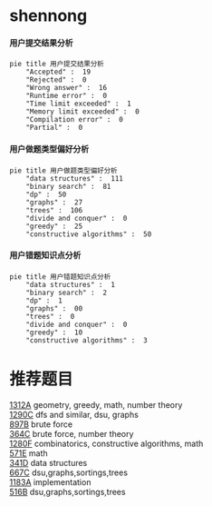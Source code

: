 # shennong

<!-- tabs:start -->



#### **用户提交结果分析**

```mermaid
pie title 用户提交结果分析
    "Accepted" :  19
    "Rejected" :  0
    "Wrong answer" :  16
    "Runtime error" :  0
    "Time limit exceeded" :  1
    "Memory limit exceeded" :  0
    "Compilation error" :  0
    "Partial" :  0
```

#### **用户做题类型偏好分析**

```mermaid
pie title 用户做题类型偏好分析
    "data structures" :  111
    "binary search" :  81
    "dp" :  50
    "graphs" :  27
    "trees" :  106
    "divide and conquer" :  0
    "greedy" :  25
    "constructive algorithms" :  50
```
#### **用户错题知识点分析**

```mermaid
pie title 用户错题知识点分析
    "data structures" :  1
    "binary search" :  2
    "dp" :  1
    "graphs" :  00
    "trees" :  0
    "divide and conquer" :  0
    "greedy" :  10
    "constructive algorithms" :  3
```



<!-- tabs:end -->
# 推荐题目
[1312A](https://codeforces.com/contest/1312/problem/A)		geometry,
                        greedy,
                        math,
                        number theory		  
[1290C](https://codeforces.com/contest/1290/problem/C)		dfs and similar,
                        dsu,
                        graphs		  
[897B](https://codeforces.com/contest/897/problem/B)		brute force		  
[364C](https://codeforces.com/contest/364/problem/C)		brute force,
                        number theory		  
[1280F](https://codeforces.com/contest/1280/problem/F)		combinatorics,
                        constructive algorithms,
                        math		  
[571E](https://codeforces.com/contest/571/problem/E)		math		  
[341D](https://codeforces.com/contest/341/problem/D)		data structures		  
[667C](https://codeforces.com/contest/667/problem/C)		dsu,graphs,sortings,trees		  
[1183A](https://codeforces.com/contest/1183/problem/A)		implementation		  
[516B](https://codeforces.com/contest/516/problem/B)		dsu,graphs,sortings,trees		  
